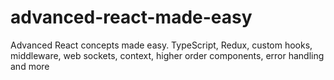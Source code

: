 # advanced-react-made-easy
Advanced React concepts made easy. TypeScript, Redux, custom hooks, middleware, web sockets, context, higher order components,  error handling and more
